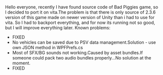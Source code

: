 Hello everyone, recently I have found source code of Bad Piggies game, 
so I decided to port it on vita.The problem is that there is only source 
of 2.3.6 version of this game made on newer version of Unity than i had to
use for vita. So I had to backport everything, and for now its running not so
good, but I will improve everything later.
Known problems:
- FIXED
- No vehicles can be saved due to PSV data management.Solution - use own JSON method in WPFPrefs.cs
- Most of SFX/BG sounds not working.Caused by asset bundles.If someone could pack two audio bundles
properly...No solution at the moment.
- FIXED
